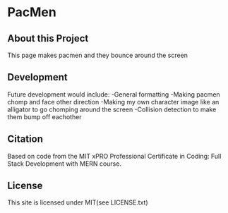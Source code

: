 # PacMen
## About this Project  
This page makes pacmen and they bounce around the screen
## Development
Future development would include:
-General formatting
-Making pacmen chomp and face other direction
-Making my own character image like an alligator to go chomping around the screen
-Collision detection to make them bump off eachother

## Citation
Based on code from the MIT xPRO Professional Certificate in Coding: Full Stack Development with MERN course.
  
## License  
This site is licensed under MIT(see LICENSE.txt)  

